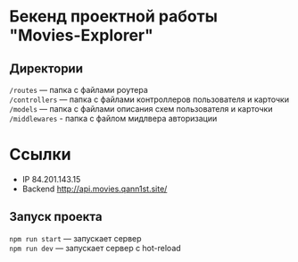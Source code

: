 # Бекенд проектной работы "Movies-Explorer"

## Директории

`/routes` — папка с файлами роутера  
`/controllers` — папка с файлами контроллеров пользователя и карточки  
`/models` — папка с файлами описания схем пользователя и карточки <br/>
`/middlewares` - папка с файлом мидлвера авторизации

# Ссылки

- IP 84.201.143.15
- Backend http://api.movies.qann1st.site/

## Запуск проекта

`npm run start` — запускает сервер  
`npm run dev` — запускает сервер с hot-reload
